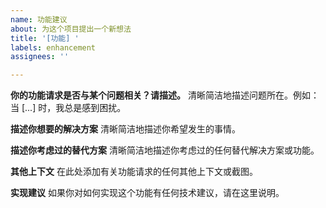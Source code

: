 ```yaml
---
name: 功能建议
about: 为这个项目提出一个新想法
title: '[功能] '
labels: enhancement
assignees: ''

---
```


**你的功能请求是否与某个问题相关？请描述。**
清晰简洁地描述问题所在。例如：当 [...] 时，我总是感到困扰。

**描述你想要的解决方案**
清晰简洁地描述你希望发生的事情。

**描述你考虑过的替代方案**
清晰简洁地描述你考虑过的任何替代解决方案或功能。

**其他上下文**
在此处添加有关功能请求的任何其他上下文或截图。

**实现建议**
如果你对如何实现这个功能有任何技术建议，请在这里说明。